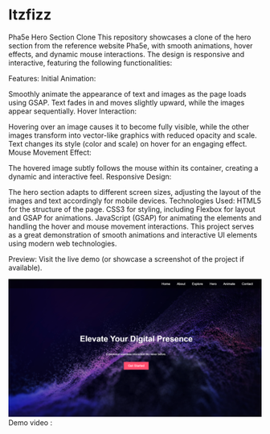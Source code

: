 # Itzfizz
Pha5e Hero Section Clone This repository showcases a clone of the hero section from the reference website Pha5e, with smooth animations, hover effects, and dynamic mouse interactions.
The design is responsive and interactive, featuring the following functionalities:

Features:
Initial Animation:

Smoothly animate the appearance of text and images as the page loads using GSAP.
Text fades in and moves slightly upward, while the images appear sequentially.
Hover Interaction:

Hovering over an image causes it to become fully visible, while the other images transform into vector-like graphics with reduced opacity and scale.
Text changes its style (color and scale) on hover for an engaging effect.
Mouse Movement Effect:

The hovered image subtly follows the mouse within its container, creating a dynamic and interactive feel.
Responsive Design:

The hero section adapts to different screen sizes, adjusting the layout of the images and text accordingly for mobile devices.
Technologies Used:
HTML5 for the structure of the page.
CSS3 for styling, including Flexbox for layout and GSAP for animations.
JavaScript (GSAP) for animating the elements and handling the hover and mouse movement interactions.
This project serves as a great demonstration of smooth animations and interactive UI elements using modern web technologies.

Preview:
Visit the live demo (or showcase a screenshot of the project if available).

![image alt](https://github.com/sridinesh04/Itzfizz/blob/2ad92c1058c17d7639297c7e4edaf5a5dbec6d75/Screenshot%202025-02-17%20190331.png)
Demo video :
